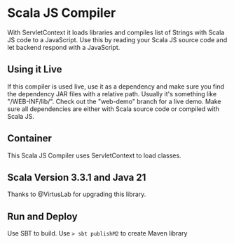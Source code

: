 Scala JS Compiler
=================
With ServletContext it loads libraries and compiles list of Strings with Scala JS code to a JavaScript. Use this by reading your Scala JS source code and let backend respond with a JavaScript.


Using it Live
-------------
If this compiler is used live, use it as a dependency and make sure you find the dependency JAR files with a relative path. Usually it's something like "/WEB-INF/lib/". Check out the "web-demo" branch for a live demo. Make sure all dependencies are either with Scala source code or compiled with Scala JS.


Container
---------
This Scala JS Compiler uses ServletContext to load classes.


Scala Version 3.3.1 and Java 21
-------------------------------

Thanks to @VirtusLab for upgrading this library.


Run and Deploy
--------------

Use SBT to build. Use `> sbt publishM2` to create Maven library